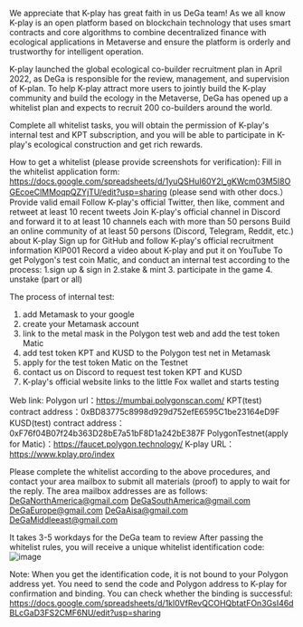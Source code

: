 We appreciate that K-play has great faith in us DeGa team! As we all know K-play is an open platform based on blockchain technology that uses smart contracts and core algorithms to combine decentralized finance with ecological applications in Metaverse and ensure the platform is orderly and trustworthy for intelligent operation.

K-play launched the global ecological co-builder recruitment plan in April 2022, as DeGa is responsible for the review, management, and supervision of K-plan. To help K-play attract more users to jointly build the K-play community and build the ecology in the Metaverse, DeGa has opened up a whitelist plan and expects to recruit 200 co-builders around the world.

Complete all whitelist tasks, you will obtain the permission of K-play's internal test and KPT subscription, and you will be able to participate in K-play's ecological construction and get rich rewards.

How to get a whitelist (please provide screenshots for verification):
Fill in the whitelist application form: https://docs.google.com/spreadsheets/d/1yuQSHuI60Y2l_gKWcm03M5I8OGEcoeClMMoqpQZYjTU/edit?usp=sharing (please send with other docs.）
Provide valid email
Follow K-play's official Twitter, then like, comment and retweet at least 10 recent tweets
Join K-play's official channel in Discord and forward it to at least 10 channels each with more than 50 persons
Build an online community of at least 50 persons (Discord, Telegram, Reddit, etc.) about K-play
Sign up for GitHub and follow K-play's official recruitment information KIP001
   Record a video about K-play and put it on  YouTube
   To get Polygon's test coin Matic, and conduct an internal test according to the process:
1.sign up & sign in
2.stake & mint 
3. participate in the game
4. unstake (part or all)

The process of internal test:
1. add Metamask to your google
2. create your Metamask account
3. link to the metal mask in the Polygon test web and add the test token Matic
4. add test token KPT and KUSD to the Polygon test net in Metamask
5. apply for the test token Matic on the Testnet
6. contact us on Discord to request test token KPT and KUSD
7. K-play's official website links to the little Fox wallet and starts testing

Web link:
Polygon url：https://mumbai.polygonscan.com/
KPT(test) contract address：0xBD83775c8998d929d752efE6595C1be23164eD9F
KUSD(test) contract address：0xF76f04B07f24b363D28bE7a51bF8D1a242bE387F 
PolygonTestnet(apply for Matic)：https://faucet.polygon.technology/
K-play URL：https://www.kplay.pro/index

Please complete the whitelist according to the above procedures, and contact your area mailbox to submit all materials (proof) to apply to wait for the reply. The area mailbox addresses are as follows:
DeGaNorthAmerica@gmail.com
DeGaSouthAmerica@gmail.com
DeGaEurope@gmail.com
DeGaAisa@gmail.com
DeGaMiddleeast@gmail.com

It takes 3-5 workdays for the DeGa team to review
After passing the whitelist rules, you will receive a unique whitelist identification code:
![image](https://user-images.githubusercontent.com/103825979/171607328-aeac5ba7-c17c-4d02-8d03-8939c41a01fa.png)

Note: When you get the identification code, it is not bound to your Polygon address yet. You need to send the code and Polygon address to K-play for confirmation and binding.
You can check whether the binding is successful:
https://docs.google.com/spreadsheets/d/1kl0VfRevQCOHQbtatFOn3GsI46dBLcGaD3FS2CMF6NU/edit?usp=sharing
